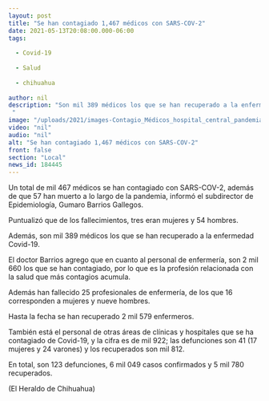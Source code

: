```yaml
---
layout: post
title: "Se han contagiado 1,467 médicos con SARS-COV-2"
date: 2021-05-13T20:08:00.000-06:00
tags:
  
  - Covid-19
  
  - Salud
  
  - chihuahua
  
author: nil
description: "Son mil 389 médicos los que se han recuperado a la enfermedad Covid-19 "
image: "/uploads/2021/images-Contagio_Médicos_hospital_central_pandemia_coronavirus_1.jpg"
video: "nil"
audio: "nil"
alt: "Se han contagiado 1,467 médicos con SARS-COV-2"
front: false
section: "Local"
news_id: 184445
---
```


Un total de mil 467 médicos se han contagiado con SARS-COV-2, además de que 57 han muerto a lo largo de la pandemia, informó el subdirector de Epidemiología, Gumaro Barrios Gallegos.

Puntualizó que de los fallecimientos, tres eran mujeres y 54 hombres.

Además, son mil 389 médicos los que se han recuperado a la enfermedad Covid-19.

El doctor Barrios agrego que en cuanto al personal de enfermería, son 2 mil 660 los que se han contagiado, por lo que es la profesión relacionada con la salud que más contagios acumula.

Además han fallecido 25 profesionales de enfermería, de los que 16 corresponden a mujeres y nueve hombres.

Hasta la fecha se han recuperado 2 mil 579 enfermeros.

También está el personal de otras áreas de clínicas y hospitales que se ha contagiado de Covid-19, y la cifra es de mil 922; las defunciones son 41 (17 mujeres y 24 varones) y los recuperados son mil 812.

En total, son 123 defunciones, 6 mil 049 casos confirmados y 5 mil 780 recuperados.

(El Heraldo de Chihuahua)